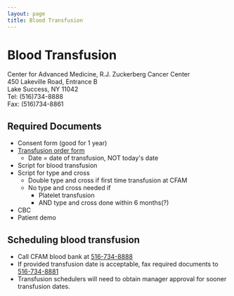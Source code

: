 ```yaml
---
layout: page
title: Blood Transfusion
---
```

# Blood Transfusion
Center for Advanced Medicine, R.J. Zuckerberg Cancer Center  
450 Lakeville Road, Entrance B  
Lake Success, NY 11042  
Tel: (516)734-8888  
Fax: (516)734-8861

## Required Documents
* Consent form (good for 1 year)
* [Transfusion order form](/assets/docs/transfusion_order.pdf)
  * Date = date of transfusion, NOT today's date
* Script for blood transfusion
* Script for type and cross
  * Double type and cross if first time transfusion at CFAM
  * No type and cross needed if
    * Platelet transfusion
    * AND type and cross done within 6 months(?)
* CBC
* Patient demo



## Scheduling blood transfusion
* Call CFAM blood bank at <u>516-734-8888</u>
* If provided transfusion date is acceptable, fax required documents to <u>516-734-8881</u>
* Transfusion schedulers will need to obtain manager approval for sooner transfusion dates.